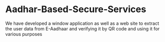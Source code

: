 # Aadhar-Based-Secure-Services
We have developed a window application as well as a web site to extract the user data from E-Aadhaar and verifying it by QR code and using it for various purposes
